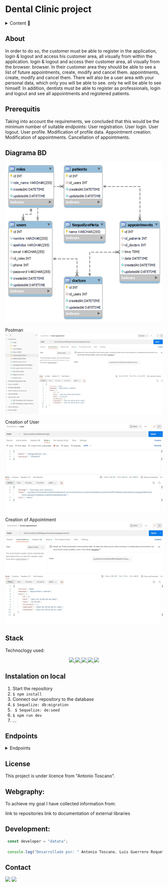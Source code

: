 # Dental Clinic project

<details>
  <summary>Content 📝</summary>
  <ol>
    <li><a href="#objetivo">Objetivo</a></li>
    <li><a href="#sobre-el-proyecto">Sobre el proyecto</a></li>
    <li><a href="#deploy-🚀">Deploy</a></li>
    <li><a href="#stack">Stack</a></li>
    <li><a href="#diagrama-bd">Diagrama</a></li>
    <li><a href="#instalación-en-local">Instalación</a></li>
    <li><a href="#endpoints">Endpoints</a></li>
    <li><a href="#futuras-funcionalidades">Futuras funcionalidades</a></li>
    <li><a href="#contribuciones">Contribuciones</a></li>
    <li><a href="#licencia">Licencia</a></li>
    <li><a href="#webgrafia">Webgrafia</a></li>
    <li><a href="#desarrollo">Desarrollo</a></li>
    <li><a href="#agradecimientos">Agradecimientos</a></li>
    <li><a href="#contacto">Contacto</a></li>
  </ol>
</details>

## About
In order to do so, the customer must be able to register in the application, login & logout and access his customer area, all visually from within the application.
login & logout and access their customer area, all visually from the browser.
browser. In their customer area they should be able to see a list of future appointments, create, modify and cancel them.
appointments, create, modify and cancel them.
There will also be a user area with your personal data, which only you will be able to see.
only he will be able to see himself.
In addition, dentists must be able to register as professionals,
login and logout and see all appointments and registered patients.



## Prerequitis
Taking into account the requirements, we concluded that this would be
the minimum number of suitable endpoints:
User registration.
User login.
User logout.
User profile.
Modification of profile data.
Appointment creation.
Modification of appointments.
Cancellation of appointments.

## Diagrama BD
!['imagen-db'](./_img/db.png)

Postman
!['imagen-db'](./_img/postman.jpg)

Creation of User
!['imagen-db'](./_img/user_register.JPG)

Creation of Appointment
!['imagen-db'](./_img/create_appoinment.JPG)
## Stack
Technoclogy used:
<div align="center">
<a href="https://sequelize.org/">
    <img src= "https://img.shields.io/badge/sequelize-323330?style=for-the-badge&logo=sequelize&logoColor=white"/>
</a>
<a href="https://www.expressjs.com/">
    <img src= "https://img.shields.io/badge/express.js-%23404d59.svg?style=for-the-badge&logo=express&logoColor=%2361DAFB"/>
</a>
<a href="https://nodejs.org/es/">
    <img src= "https://img.shields.io/badge/node.js-026E00?style=for-the-badge&logo=node.js&logoColor=white"/>
</a>
<a href="https://developer.mozilla.org/es/docs/Web/JavaScript">
    <img src= "https://img.shields.io/badge/javascipt-EFD81D?style=for-the-badge&logo=javascript&logoColor=black"/>
</a>
<a href="https://www.mysql.com/">
    <img src= "https://img.shields.io/badge/MySQL-00000F?style=for-the-badge&logo=mysql&logoColor=white"/>
</a>

 </div>



## Instalation on local
1. Start the repository
2. ` $ npm install `
3. Connect our repository to the database
4. ``` $ Sequelize: db:migration ``` 
5. ``` $ Sequelize: de:seed``` 
6. ``` $ npm run dev ``` 
7. ...

## Endpoints
<details>
<summary>Endpoints</summary>

- AUTH
    - REGISTER

            POST http://localhost:3000/auth/register
        body:
        ``` js
            {
                "user": "David",
                "email": "david@david.com",
                "password": "princes"
            }
        ```

    - LOGIN

            POST http://localhost:3000/auth/login  
        body:
        ``` js
            {
                "user": "David",
                "email": "david@david.com",
                "password": "princes"
            }
        ```
- RUTINAS
    - RECUPERAR RUTINAS  

            GET http://localhost:3000/api/rutina

    - ...
</details>

## License
This project is under licence from "Antonio Toscano".

## Webgraphy:
To achieve my goal I have collected information from:

link to repositories
link to documentation of external libraries

## Development:

``` js
 const developer = "datata";

 console.log("Desarrollado por: " Antonio Toscano, Luis Guerrero Roquett);
```  



## Contact
<a href="https://github.com/luisroquett" target="_blank"><img src="https://img.shields.io/badge/github-24292F?style=for-the-badge&logo=github&logoColor=green" target="_blank"></a> 
<a href = "mailto:luisguerreroroquett@gmail.com"><img src="https://img.shields.io/badge/Gmail-C6362C?style=for-the-badge&logo=gmail&logoColor=white" target="_blank"></a>